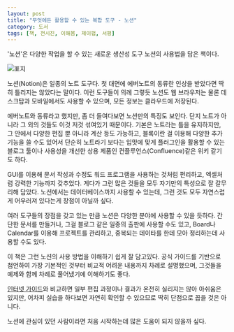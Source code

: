 ```yaml
---
layout: post
title: "무엇에든 활용할 수 있는 복합 도구 - 노션"
category: 도서
tags: [책, 전시진, 이해봄, 제이펍, 서평]
---
```


'노션'은
다양한 작업을 할 수 있는 새로운 생산성 도구 노션의 사용법을 담은 책이다.

![표지](https://lh3.googleusercontent.com/9DDv6h7ct_ZOnmr-EURNtXa45sMev7XfduBFFJyv5oeEhyywICvJ86SLhhzf8qip4B7muodJnBXEkw=s480)

노션(Notion)은 일종의 노트 도구다.
첫 대면에 에버노트의 동류란 인상을 받았다면 딱히 틀리지는 않았다는 말이다.
이런 도구들이 의례 그렇듯 노션도 웹 브라우저는 물론 데스크탑과 모바일에서도 사용할 수 있으며,
모든 정보는 클라우드에 저장된다.

에버노트와 동류라고 했지만, 좀 더 들여다보면 노션만의 특징도 보인다.
단지 노트가 아니라 그 외의 것들도 이것 저것 섞여있기 때문이다.
기본은 노트라는 틀을 유지하지만,
그 안에서 다양한 편집 뿐 아니라 계산 등도 가능하고,
블록이란 걸 이용해 다양한 추가기능을 쓸 수도 있어서
단순히 노트라기 보다는 입맛에 맞게 플러그인을 활용할 수 있는 블로그 툴이나
사용성을 개선한 상용 제품인 컨플루언스(Confluence)같은 위키 같기도 하다.

GUI를 이용해 문서 작성과 수정도 워드 프로그램을 사용하는 것처럼 편리하고,
엑셀처럼 강력한 기능까지 갖추었다.
게다가 그런 많은 것들을 모두 자기만의 특성으로 잘 갈무리해 담았다.
노션에서는 데이터베이스까지 사용할 수 있는데,
그런 것도 모두 자연스럽게 어우러져 있다는게 장점이 아닐까 싶다.

여러 도구들의 장점을 갖고 있는 만큼
노션은 다양한 분야에 사용할 수 있을 듯하다.
간단한 문서를 만들거나,
그걸 블로그 같은 일종의 출판에 사용할 수도 있고,
Board나 Calendar를 이용해 프로젝트를 관리하고,
중복되는 데이타를 한데 모아 정리하는데 사용할 수도 있다.

이 책은 그런 노션의 사용 방법을 이해하기 쉽게 잘 담고있다.
공식 가이드를 기반으로 첨언하여
가장 기본적인 것부터 비교적 어려운 내용까지 차례로 설명했으며,
그것들을 예제와 함께 차례로 풀어냈기에 이해하기도 좋다.

[인터넷 가이드](https://www.notion.so/Notion-1ad7ccbc41a44298814a4820d4acb14e)와 비교하면
일부 편집 과정이나 결과가 온전히 실리지는 않아 아쉬움은 있지만,
어차피 실습을 하다보면 자연히 확인할 수 있으므로 딱히 단점으로 꼽을 것은 아니다.

노션에 관심이 있던 사람이라면 처음 시작하는데 많은 도움이 되지 않을까 싶다.
